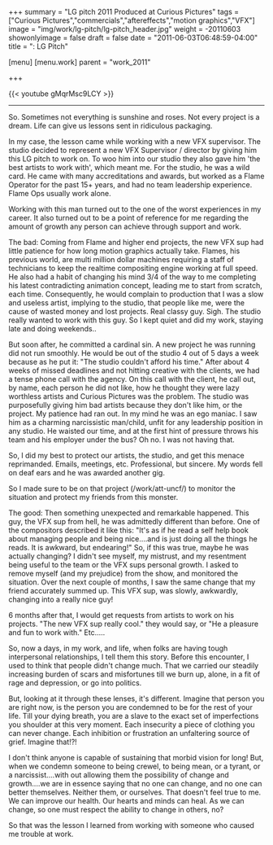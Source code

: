+++
summary = "LG pitch 2011 Produced at Curious Pictures"
tags = ["Curious Pictures","commercials","aftereffects","motion graphics","VFX"]
image = "img/work/lg-pitch/lg-pitch_header.jpg"
weight = -20110603
showonlyimage = false
draft = false
date = "2011-06-03T06:48:59-04:00"
title = ": LG Pitch"

[menu]
  [menu.work]
    parent = "work_2011"

+++

{{< youtube gMqrMsc9LCY >}}

---


So. Sometimes not everything is sunshine and roses. Not every project is a dream. Life can give us lessons sent in ridiculous packaging.

In my case, the lesson came while working with a new VFX supervisor. The studio decided to represent a new VFX Supervisor / director by giving him this LG pitch to work on. To woo him into our studio they also gave him 'the best artists to work with', which meant me. For the studio, he was a wild card. He came with many accreditations and awards, but worked as a Flame Operator for the past 15+ years, and had no team leadership experience. Flame Ops usually work alone.

Working with this man turned out to the one of the worst experiences in my career. It also turned out to be a point of reference for me regarding the amount of growth any person can achieve through support and work.



The bad:
Coming from Flame and higher end projects, the new VFX sup had little patience for how long motion graphics actually take. Flames, his previous world, are multi million dollar machines requiring a staff of technicians to keep the realtime compositing engine working at full speed. He also had a habit of changing his mind 3/4 of the way to me completing his latest contradicting animation concept, leading me to start from scratch, each time. Consequently, he would complain to production that I was a slow and useless artist, implying to the studio, that people like me, were the cause of wasted money and lost projects. Real classy guy. Sigh. The studio really wanted to work with this guy. So I kept quiet and did my work, staying late and doing weekends..

But soon after, he committed a cardinal sin. A new project he was running did not run smoothly. He would be out of the studio 4 out of 5 days a week because as he put it: "The studio couldn't afford his time." After about 4 weeks of missed deadlines and not hitting creative with the clients, we had a tense phone call with the agency. On this call with the client, he call out, by name, each person he did not like, how he thought they were lazy worthless artists and Curious Pictures was the problem. The studio was purposefully giving him bad artists because they don't like him, or the project.
My patience had ran out. In my mind he was an ego maniac. I saw him as a charming narcissistic man/child, unfit for any leadership position in any studio. He waisted our time, and at the first hint of pressure throws his team and his employer under the bus? Oh no. I was not having that.

So, I did my best to protect our artists, the studio, and get this menace reprimanded. Emails, meetings, etc. Professional, but sincere. My words fell on deaf ears and he was awarded another gig.

So I made sure to be on that project (/work/att-uncf/) to monitor the situation and protect my friends from this monster.




The good:
Then something unexpected and remarkable happened. This guy, the VFX sup from hell, he was admittedly different than before. One of the compositors described it like this: "It's as if he read a self help book about managing people and being nice....and is just doing all the things he reads. It is awkward, but endearing!"
So, if this was true, maybe he was actually changing? I didn't see myself, my mistrust, and my resentment being useful to the team or the VFX sups personal growth. I asked to remove myself (and my prejudice) from the show, and monitored the situation. Over the next couple of months, I saw the same change that my friend accurately summed up. This VFX sup, was slowly, awkwardly, changing into a really nice guy!

6 months after that, I would get requests from artists to work on his projects. "The new VFX sup really cool." they would say, or "He a pleasure and fun to work with." Etc.....

So, now a days, in my work, and life, when folks are having tough interpersonal relationships, I tell them this story. Before this encounter, I used to think that people didn't change much. That we carried our steadily increasing burden of scars and misfortunes till we burn up, alone, in a fit of rage and depression, or go into politics.

But, looking at it through these lenses, it's different. Imagine that person you are right now, is the person you are condemned to be for the rest of your life. Till your dying breath, you are a slave to the exact set of imperfections you shoulder at this very moment. Each insecurity a piece of clothing you can never change. Each inhibition or frustration an unfaltering source of grief. Imagine that!?!

I don't think anyone is capable of sustaining that morbid vision for long! But, when we condemn someone to being crewel, to being mean, or a tyrant, or a narcissist....with out allowing them the possibility of change and growth....we are in essence saying that no one can change, and no one can better themselves. Neither them, or ourselves. That doesn't feel true to me. We can improve our health. Our hearts and minds can heal. As we can change, so one must respect the ability to change in others, no?




So that was the lesson I learned from working with someone who caused me trouble at work.
